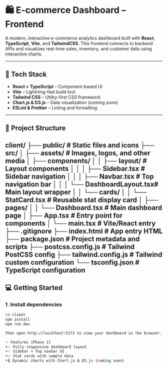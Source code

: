 # 🛍️ E-commerce Dashboard – Frontend

A modern, interactive e-commerce analytics dashboard built with **React**, **TypeScript**, **Vite**, and **TailwindCSS**. This frontend connects to backend APIs and visualizes real-time sales, inventory, and customer data using interactive charts.

---

## 🚀 Tech Stack

- **React + TypeScript** – Component-based UI
- **Vite** – Lightning-fast build tool
- **Tailwind CSS** – Utility-first CSS framework
- **Chart.js & D3.js** – Data visualization (coming soon)
- **ESLint & Prettier** – Linting and formatting

---

## 📁 Project Structure

client/ 
├── public/                         # Static files and icons
├── src/
│   ├── assets/                     # Images, logos, and other media
│   ├── components/
│   │   ├── layout/                 # Layout components
│   │   │   ├── Sidebar.tsx        # Sidebar navigation
│   │   │   ├── Navbar.tsx         # Top navigation bar
│   │   │   └── DashboardLayout.tsx# Main layout wrapper
│   │   └── cards/
│   │       └── StatCard.tsx       # Reusable stat display card
│   ├── pages/
│   │   └── Dashboard.tsx          # Main dashboard page
│   ├── App.tsx                    # Entry point for components
│   └── main.tsx                   # Vite/React entry
├── .gitignore
├── index.html                     # App entry HTML
├── package.json                   # Project metadata and scripts
├── postcss.config.js              # Tailwind PostCSS config
├── tailwind.config.js             # Tailwind custom configuration
└── tsconfig.json                  # TypeScript configuration
---

## 💻 Getting Started

### 1. Install dependencies

```bash
cd client
npm install
npm run dev

Then open http://localhost:5173 to view your dashboard in the browser.

✨ Features (Phase 1)
•✅ Fully responsive dashboard layout
•✅ Sidebar + Top navbar UI
•✅ Stat cards with sample data
•⏳ Dynamic charts with Chart.js & D3.js (coming soon)
